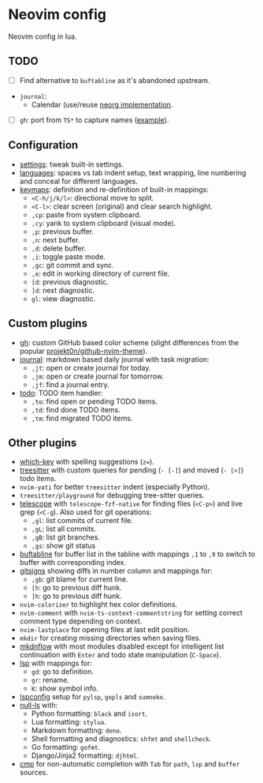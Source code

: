 # Neovim config

Neovim config in lua.

## TODO

- [ ] Find alternative to `buftabline` as it's abandoned upstream.
- `journal`:
  - Calendar (use/reuse [neorg implementation](neorg-calendar).
- [ ] `gh`: port from `TS*` to capture names ([example][ts-capture-example]).

## Configuration

- [settings](lua/settings.lua): tweak built-in settings.
- [languages](lua/languages.lua): spaces vs tab indent setup, text wrapping,
  line numbering and conceal for different languages.
- [keymaps](lua/keymaps.lua): definition and re-definition of built-in
  mappings:
  - `<C-h/j/k/l>`: directional move to split.
  - `<C-l>`: clear screen (original) and clear search highlight.
  - `,cp`: paste from system clipboard.
  - `,cy`: yank to system clipboard (visual mode).
  - `,p`: previous buffer.
  - `,n`: next buffer.
  - `,d`: delete buffer.
  - `,i`: toggle paste mode.
  - `,gc`: git commit and sync.
  - `,e`: edit in working directory of current file.
  - `[d`: previous diagnostic.
  - `]d`: next diagnostic.
  - `gl`: view diagnostic.

## Custom plugins

- [gh](lua/gh.lua): custom GitHub based color scheme (slight differences from
  the popular [projekt0n/github-nvim-theme][gh-theme]).
- [journal](lua/journal.lua): markdown based daily journal with task migration:
  - `,jt`: open or create journal for today.
  - `,jm`: open or create journal for tomorrow.
  - `,jf`: find a journal entry.
- [todo](lua/todo.lua): TODO item handler:
  - `,to`: find open or pending TODO items.
  - `,td`: find done TODO items.
  - `,tm`: find migrated TODO items.

## Other plugins

- [which-key](lua/plugins/which-key.lua) with spelling suggestions (`z=`).
- [treesitter](lua/plugins/treesitter.lua) with custom queries for pending
  (`- [-]`) and moved (`- [>]`) todo items.
- `nvim-yati` for better `treesitter` indent (especially Python).
- `treesitter/playground` for debugging tree-sitter queries.
- [telescope](lua/plugins/telescope.lua) with `telescope-fzf-native` for
  finding files (`<C-p>`) and live grep (`<C-g`). Also used for git operations:
  - `,gl`: list commits of current file.
  - `,gL`: list all commits.
  - `,gB`: list git branches.
  - `,gs`: show git status
- [buftabline](lua/plugins[buftabline.lua) for buffer list in the tabline with
  mappings `,1` to `,9` to switch to buffer with corresponding index.
- [gitsigns](lua/plugins/gitsigns.lua) showing diffs in number column and
  mappings for:
  - `,gb`: git blame for current line.
  - `[h`: go to previous diff hunk.
  - `]h`: go to previous diff hunk.
- `nvim-colorizer` to highlight hex color definitions.
- `nvim-comment` with `nvim-ts-context-commentstring` for setting correct
  comment type depending on context.
- `nvim-lastplace` for opening files at last edit position.
- `mkdir` for creating missing directories when saving files.
- [mkdnflow](lua/plugins/mkdnflow.lua) with most modules disabled except for
  intelligent list continuation with `Enter` and todo state manipulation
  (`C-Space`).
- [lsp](lua/plugins/lsp.lua) with mappings for:
  - `gd`: go to definition.
  - `gr`: rename.
  - `K`: show symbol info.
- [lspconfig](lua/plugins/lspconfig.lua) setup for `pylsp`, `gopls` and
  `sumneko`.
- [null-ls](lua/plugins/null-ls.lua) with:
  - Python formatting: `black` and `isort`.
  - Lua formatting: `stylua`.
  - Markdown formatting: `deno`.
  - Shell formatting and diagnostics: `shfmt` and `shellcheck`.
  - Go formatting: `gofmt`.
  - Django/Jinja2 formatting: `djhtml`.
- [cmp](lua/plugins/cmp.lua) for non-automatic completion with `Tab` for
  `path`, `lsp` and `buffer` sources.

[gh-theme]: https://github.com/projekt0n/github-nvim-theme
[neorg-calendar]: https://github.com/nvim-neorg/neorg/pull/505
[ts-capture-example]: https://github.com/sam4llis/nvim-tundra/commit/b88c91f0
